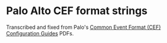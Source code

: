 # Palo Alto CEF format strings

Transcribed and fixed from Palo's [Common Event Format (CEF) Configuration Guides](https://docs.paloaltonetworks.com/resources/cef) PDFs.
